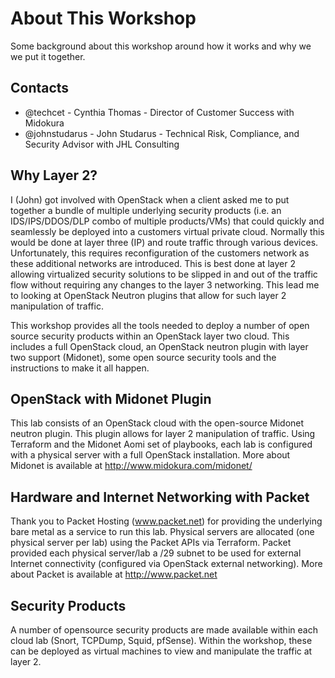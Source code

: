 # About This Workshop

Some background about this workshop around how it works and why we we put it together.

## Contacts

 * @techcet - Cynthia Thomas - Director of Customer Success with Midokura
 * @johnstudarus - John Studarus - Technical Risk, Compliance, and Security Advisor with JHL Consulting

## Why Layer 2?

I (John) got involved with OpenStack when a client asked me to put together a bundle of multiple underlying security products (i.e. an IDS/IPS/DDOS/DLP combo of multiple products/VMs) that could quickly and seamlessly be deployed into a customers virtual private cloud. Normally this would be done at layer three (IP) and route traffic through various devices. Unfortunately, this requires reconfiguration of the customers network as these additional networks are introduced. This is best done at layer 2 allowing virtualized security solutions to be slipped in and out of the traffic flow without requiring any changes to the layer 3 networking. This lead me to looking at OpenStack Neutron plugins that allow for such layer 2 manipulation of traffic.

This workshop provides all the tools needed to deploy a number of open source security products within an OpenStack layer two cloud. This includes a full OpenStack cloud, an OpenStack neutron plugin with layer two support (Midonet), some open source security tools and the instructions to make it all happen.

## OpenStack with Midonet Plugin

This lab consists of an OpenStack cloud with the open-source Midonet neutron plugin. This plugin allows for layer 2 manipulation of traffic. Using Terraform and the Midonet Aomi set of playbooks, each lab is configured with a physical server with a full OpenStack installation. More about Midonet is available at http://www.midokura.com/midonet/

## Hardware and Internet Networking with Packet

Thank you to Packet Hosting (www.packet.net) for providing the underlying bare metal as a service to run this lab. Physical servers are allocated (one physical server per lab) using the Packet APIs via Terraform. Packet provided each physical server/lab a /29 subnet to be used for external Internet connectivity (configured via OpenStack external networking). More about Packet is available at http://www.packet.net

## Security Products

A number of opensource security products are made available within each cloud lab (Snort, TCPDump, Squid, pfSense). Within the workshop, these can be deployed as virtual machines to view and manipulate the traffic at layer 2.



